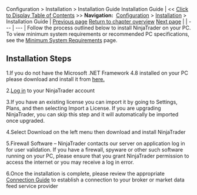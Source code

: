 ﻿
Configuration > Installation > Installation Guide
Installation Guide
| << [Click to Display Table of Contents](installation_guide.md) >> **Navigation:**     [Configuration](configuration-1.md) > [Installation](installation-1.md) > Installation Guide | [Previous page](minimum_system_requirements-1.md) [Return to chapter overview](installation-1.md) [Next page](clear_browser_cache-1.md) |
| --- | --- |
Follow the process outlined below to install NinjaTrader on your PC. To view minimum system requirements or recommended PC specifications, see the [Minimum System Requirements](minimum_system_requirements-1.md) page.
 
## Installation Steps
1.If you do not have the Microsoft .NET Framework 4.8 installed on your PC please download and install it from [here.](https://dotnet.microsoft.com/download/dotnet-framework/net48)

2.[Log in](https://account.ninjatrader.com/welcome) to your NinjaTrader account

3.If you have an existing license you can import it by going to Settings, Plans, and then selecting Import a License. If you are upgrading NinjaTrader, you can skip this step and it will automatically be imported once upgraded.

4.Select Download on the left menu then download and install NinjaTrader

5.Firewall Software – NinjaTrader contacts our server on application log in for user validation. If you have a firewall, spyware or other such software running on your PC, please ensure that you grant NinjaTrader permission to access the internet or you may receive a log in error.

6.Once the installation is complete, please review the appropriate [Connection Guide](https://support.ninjatrader.com/s/article/Connecting-to-Your-Account-NinjaTrader-Desktop) to establish a connection to your broker or market data feed service provider


